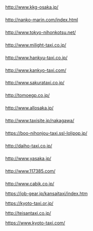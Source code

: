 
###
http://www.kkg-osaka.jp/
###
http://nanko-marin.com/index.html
###
http://www.tokyo-nihonkotsu.net/
###
http://www.milight-taxi.co.jp/
###
http://www.hankyu-taxi.co.jp/
###
http://www.kankyo-taxi.com/
###
http://www.sakurataxi.co.jp/
###
http://tomoegp.co.jp/
###
http://www.allosaka.jp/
###
http://www.taxisite.jp/nakagawa/
###
https://boo-nihonjou-taxi.ssl-lolipop.jp/
###
http://daiho-taxi.co.jp/


###
http://www.yasaka.jp/
###
http://www.117385.com/
###
http://www.cabik.co.jp/

https://job-gear.jp/kansaitaxi/index.htm

https://kyoto-taxi.or.jp/

http://teisantaxi.co.jp/

https://www.kyoto-taxi.com/








